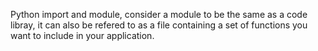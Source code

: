Python import and module, consider a module to be the same as a code libray, it can also be refered to as a file containing a set of functions you want to include in your application.

